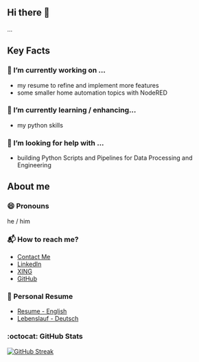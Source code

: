 ## Hi there :wave:

...


## Key Facts

### :telescope:	I’m currently working on ...
- my resume to refine and implement more features 
- some smaller home automation topics with NodeRED

### :seedling: I’m currently learning / enhancing...
- my python skills 

### :thinking: I’m looking for help with ...
- building Python Scripts and Pipelines for Data Processing and Engineering


## About me 

### :smile: Pronouns
he / him 

### :mailbox_with_mail: How to reach me?
- [Contact Me](https://jakobgabriel.github.io/resume-curriculum-vitae-jakob-gabriel/contact-me/)
- [LinkedIn](https://www.linkedin.com/in/jakob-gabriel/) 
- [XING](https://www.xing.com/profile/Jakob_Gabriel4)
- [GitHub](https://github.com/jakobgabriel)

### :page_facing_up: Personal Resume
- [Resume - English](https://jakobgabriel.github.io/resume-curriculum-vitae-jakob-gabriel/resume-english)
- [Lebenslauf - Deutsch](https://jakobgabriel.github.io/resume-curriculum-vitae-jakob-gabriel/lebenslauf-deutsch)

### :octocat: GitHub Stats
[![GitHub Streak](http://github-readme-streak-stats.herokuapp.com?user=jakobgabriel&theme=material&border_radius=4&date_format=j%20M%5B%20Y%5D&mode=weekly)](https://git.io/streak-stats)



<!--
**jakobgabriel/jakobgabriel** is a ✨ _special_ ✨ repository because its `README.md` (this file) appears on your GitHub profile.

Here are some ideas to get you started:

- 🔭 I’m currently working on ...
- 🌱 I’m currently learning ...
- 👯 I’m looking to collaborate on ...
- 🤔 I’m looking for help with ...
- 💬 Ask me about ...
- 📫 How to reach me: ...
- 😄 Pronouns: ...
- ⚡ Fun fact: ...
-->
